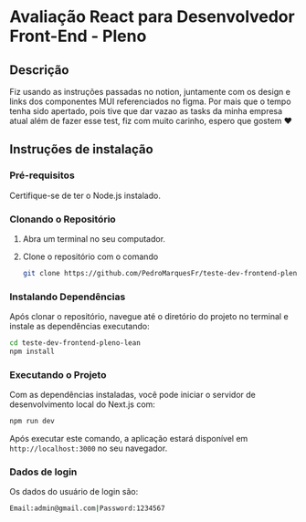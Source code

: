 # Avaliação React para Desenvolvedor Front-End - Pleno

## Descrição

Fiz usando as instruções passadas no notion, juntamente com os design e links dos componentes MUI referenciados no figma. Por mais que o tempo tenha sido apertado, pois tive que dar vazao as tasks da minha empresa atual além de fazer esse test, fiz com muito carinho, espero que gostem ❤️

## Instruções de instalação

### Pré-requisitos

Certifique-se de ter o Node.js instalado.

### Clonando o Repositório

1. Abra um terminal no seu computador.
2. Clone o repositório com o comando

   ```bash
   git clone https://github.com/PedroMarquesFr/teste-dev-frontend-pleno-lean.git
   ```

### Instalando Dependências

Após clonar o repositório, navegue até o diretório do projeto no terminal e instale as dependências executando:

```bash
cd teste-dev-frontend-pleno-lean
npm install
```

### Executando o Projeto

Com as dependências instaladas, você pode iniciar o servidor de desenvolvimento local do Next.js com:

```bash
npm run dev
```

Após executar este comando, a aplicação estará disponível em `http://localhost:3000` no seu navegador.

### Dados de login

Os dados do usuário de login são:

```bash
Email:admin@gmail.com|Password:1234567
```
